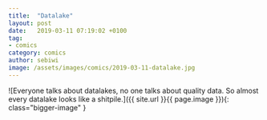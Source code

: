 ```yaml
---
title:  "Datalake"
layout: post
date:   2019-03-11 07:19:02 +0100
tag:
- comics
category: comics
author: sebiwi
image: /assets/images/comics/2019-03-11-datalake.jpg
---
```


![Everyone talks about datalakes, no one talks about quality data. So almost every datalake looks like a shitpile.]({{ site.url }}{{ page.image }}){: class="bigger-image" }

